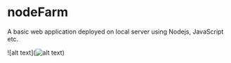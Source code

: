 # nodeFarm
A basic web application deployed on local server using Nodejs, JavaScript etc.

![alt text](![alt text](https://raw.githubusercontent.com/username/projectname/branch/path/to/img.png))
